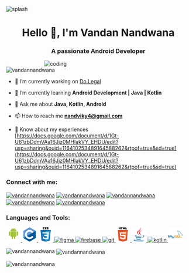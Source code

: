 <img src="![Vandan](https://github.com/vandannandwana/Bhagwad-Gita/assets/144916127/573b79e0-3481-4860-bf24-22bb2ee6955b)
" alt="splash" width="200">
<h1 align="center">Hello 👋, I'm Vandan Nandwana</h1>
<h3 align="center">A passionate Android Developer</h3>

<img align= "right" alt="coding" width = "400" src = "https://physicsgurukul.com/wp-content/uploads/2019/02/character-1.gif">

<p align="left"> <img src="https://komarev.com/ghpvc/?username=vandannandwana&label=Profile%20views&color=0e75b6&style=flat" alt="vandannandwana" /> </p>

- 🔭 I’m currently working on [Do Legal](https://github.com/vandannandwana/DoLegalApp.git)

- 🌱 I’m currently learning **Android Development | Java | Kotlin**

- 💬 Ask me about **Java, Kotlin, Android**

- 📫 How to reach me **nandviky4@gmail.com**

- 📄 Know about my experiences [https://docs.google.com/document/d/1Gt-U61zbDdmVAa16Jjz0MHIakVY_EHDU/edit?usp=sharing&ouid=116410253489164588262&rtpof=true&sd=true](https://docs.google.com/document/d/1Gt-U61zbDdmVAa16Jjz0MHIakVY_EHDU/edit?usp=sharing&ouid=116410253489164588262&rtpof=true&sd=true)

<h3 align="left">Connect with me:</h3>
<p align="left">
<a href="https://twitter.com/vandannandwana" target="blank"><img align="center" src="https://raw.githubusercontent.com/rahuldkjain/github-profile-readme-generator/master/src/images/icons/Social/twitter.svg" alt="vandannandwana" height="30" width="40" /></a>
<a href="https://linkedin.com/in/vandannandwana" target="blank"><img align="center" src="https://raw.githubusercontent.com/rahuldkjain/github-profile-readme-generator/master/src/images/icons/Social/linked-in-alt.svg" alt="vandannandwana" height="30" width="40" /></a>
<a href="https://fb.com/vandannandwana" target="blank"><img align="center" src="https://raw.githubusercontent.com/rahuldkjain/github-profile-readme-generator/master/src/images/icons/Social/facebook.svg" alt="vandannandwana" height="30" width="40" /></a>
<a href="https://instagram.com/vandannandwana" target="blank"><img align="center" src="https://raw.githubusercontent.com/rahuldkjain/github-profile-readme-generator/master/src/images/icons/Social/instagram.svg" alt="vandannandwana" height="30" width="40" /></a>
<a href="https://www.leetcode.com/vandannandwana" target="blank"><img align="center" src="https://raw.githubusercontent.com/rahuldkjain/github-profile-readme-generator/master/src/images/icons/Social/leet-code.svg" alt="vandannandwana" height="30" width="40" /></a>
</p>

<h3 align="left">Languages and Tools:</h3>
<p align="left"> <a href="https://developer.android.com" target="_blank" rel="noreferrer"> <img src="https://raw.githubusercontent.com/devicons/devicon/master/icons/android/android-original-wordmark.svg" alt="android" width="40" height="40"/> </a> <a href="https://www.cprogramming.com/" target="_blank" rel="noreferrer"> <img src="https://raw.githubusercontent.com/devicons/devicon/master/icons/c/c-original.svg" alt="c" width="40" height="40"/> </a> <a href="https://www.w3schools.com/css/" target="_blank" rel="noreferrer"> <img src="https://raw.githubusercontent.com/devicons/devicon/master/icons/css3/css3-original-wordmark.svg" alt="css3" width="40" height="40"/> </a> <a href="https://www.figma.com/" target="_blank" rel="noreferrer"> <img src="https://www.vectorlogo.zone/logos/figma/figma-icon.svg" alt="figma" width="40" height="40"/> </a> <a href="https://firebase.google.com/" target="_blank" rel="noreferrer"> <img src="https://www.vectorlogo.zone/logos/firebase/firebase-icon.svg" alt="firebase" width="40" height="40"/> </a> <a href="https://git-scm.com/" target="_blank" rel="noreferrer"> <img src="https://www.vectorlogo.zone/logos/git-scm/git-scm-icon.svg" alt="git" width="40" height="40"/> </a> <a href="https://www.w3.org/html/" target="_blank" rel="noreferrer"> <img src="https://raw.githubusercontent.com/devicons/devicon/master/icons/html5/html5-original-wordmark.svg" alt="html5" width="40" height="40"/> </a> <a href="https://www.java.com" target="_blank" rel="noreferrer"> <img src="https://raw.githubusercontent.com/devicons/devicon/master/icons/java/java-original.svg" alt="java" width="40" height="40"/> </a> <a href="https://kotlinlang.org" target="_blank" rel="noreferrer"> <img src="https://www.vectorlogo.zone/logos/kotlinlang/kotlinlang-icon.svg" alt="kotlin" width="40" height="40"/> </a> <a href="https://www.mysql.com/" target="_blank" rel="noreferrer"> <img src="https://raw.githubusercontent.com/devicons/devicon/master/icons/mysql/mysql-original-wordmark.svg" alt="mysql" width="40" height="40"/> </a> </p>

<p><img align="left" src="https://github-readme-stats.vercel.app/api/top-langs?username=vandannandwana&show_icons=true&locale=en&layout=compact" alt="vandannandwana" /></p>

<p>&nbsp;<img align="center" src="https://github-readme-stats.vercel.app/api?username=vandannandwana&show_icons=true&locale=en" alt="vandannandwana" /></p>

<p><img align="center" src="https://github-readme-streak-stats.herokuapp.com/?user=vandannandwana&" alt="vandannandwana" /></p>
